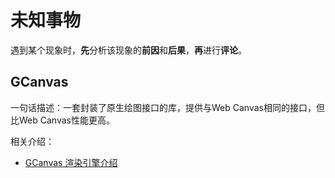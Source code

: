 # 未知事物

遇到某个现象时，**先**分析该现象的**前因**和**后果**，**再**进行**评论**。

## GCanvas

一句话描述：一套封装了原生绘图接口的库，提供与Web Canvas相同的接口，但比Web Canvas性能更高。

相关介绍：

- [GCanvas 渲染引擎介绍](http://taobaofed.org/blog/2017/07/27/gcanvas/)

